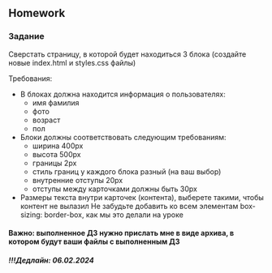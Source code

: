 ##  Homework

### Задание

Сверстать страницу, в которой будет находиться 3 блока (cоздайте новые index.html и styles.css файлы)

Требования:
- В блоках должна находится информация о пользователях:
    - имя фамилия
    - фото
    - возраст
    - пол
- Блоки должны соответствовать следующим требованиям:
    - ширина 400px
    - высота 500px
    - границы 2px
    - стиль границ у каждого блока разный (на ваш выбор)
    - внутренние отступы 20px
    - отступы между карточками должны быть 30px
- Размеры текста внутри карточек (контента), выберете такими, чтобы контент не вылазил
Не забудьте добавить ко всем элементам box-sizing: border-box, как мы это делали на уроке

#### Важно: выполненное ДЗ нужно прислать мне в виде архива, в котором будут ваши файлы с выполненным ДЗ

##### !!!Дедлайн: 06.02.2024


